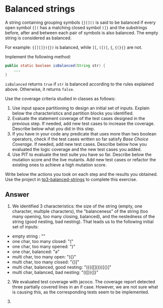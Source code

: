 # Balanced strings

A string containing grouping symbols `{}[]()` is said to be balanced if every open symbol `{[(` has a matching closed symbol `)]}` and the substrings before, after and between each pair of symbols is also balanced. The empty string is considered as balanced.

For example: `{[][]}({})` is balanced, while `][`, `([)]`, `{`, `{(}{}` are not.

Implement the following method:

```java
public static boolean isBalanced(String str) {
    ...
}
```

`isBalanced` returns `true` if `str` is balanced according to the rules explained above. Otherwise, it returns `false`.

Use the coverage criteria studied in classes as follows:

1. Use input space partitioning to design an initial set of inputs. Explain below the characteristics and partition blocks you identified.
2. Evaluate the statement coverage of the test cases designed in the previous step. If needed, add new test cases to increase the coverage. Describe below what you did in this step.
3. If you have in your code any predicate that uses more than two boolean operators, check if the test cases written so far satisfy *Base Choice Coverage*. If needed, add new test cases. Describe below how you evaluated the logic coverage and the new test cases you added.
4. Use PIT to evaluate the test suite you have so far. Describe below the mutation score and the live mutants. Add new test cases or refactor the existing ones to achieve a high mutation score.

Write below the actions you took on each step and the results you obtained.
Use the project in [tp3-balanced-strings](../code/tp3-balanced-strings) to complete this exercise.

## Answer

1. We identified 3 characteristics: the size of the string (empty, one character, multiple characters), the "balanceness" of the string (too many opening, too many closing, balanced), and the nestedness of the string (good nesting, bad nesting).
That leads us to the following initial set of inputs: 
- empty string : ""
- one char, too many closed: "("
- one char, too many opened: ")"
- one char, balanced: "a"
- multi char, too many open: "({}"
- multi char, too many closed: "{}]"
- multi char, balanced, good nesting: "({{([])}})[{}]"
- multi char, balanced, bad nesting: "(([)){]}"

2. We evaluated test coverage with jacoco. The coverage report detected three partially covered lines in an if case. However, we are not sure what is causing this, as the corresponding tests seem to be implemented.

3. 